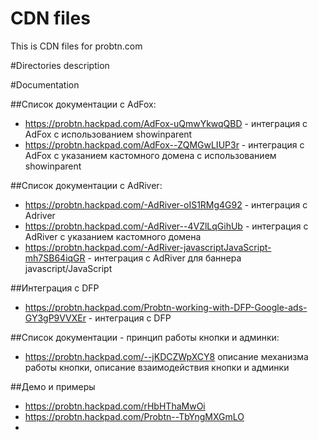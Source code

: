 # CDN files
This is CDN files for probtn.com

#Directories description

#Documentation

##Список документации c AdFox:
- https://probtn.hackpad.com/AdFox-uQmwYkwqQBD - интеграция с AdFox c использованием showinparent
- https://probtn.hackpad.com/AdFox--ZQMGwLIUP3r - интеграция с AdFox с указанием кастомного домена c использованием showinparent

##Список документации c AdRiver:
- https://probtn.hackpad.com/-AdRiver-oIS1RMg4G92 - интеграция с Adriver
- https://probtn.hackpad.com/-AdRiver--4VZlLqGihUb - интеграция с AdRiver с указанием кастомного домена
- https://probtn.hackpad.com/-AdRiver-javascriptJavaScript-mh7SB64iqGR - интеграция с AdRiver для баннера javascript/JavaScript

##Интеграция с DFP
- https://probtn.hackpad.com/Probtn-working-with-DFP-Google-ads-GY3gP9VVXEr - интеграция с DFP

##Список документации - принцип работы кнопки и админки:
- https://probtn.hackpad.com/--jKDCZWpXCY8 описание механизма работы кнопки, описание взаимодействия кнопки и админки

##Демо и примеры
- https://probtn.hackpad.com/rHbHThaMwOi
- https://probtn.hackpad.com/Probtn--TbYngMXGmLO
- 
